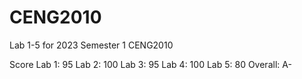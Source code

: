 # CENG2010
Lab 1-5 for 2023 Semester 1 CENG2010

Score
Lab 1: 95
Lab 2: 100
Lab 3: 95
Lab 4: 100
Lab 5: 80
Overall: A-

